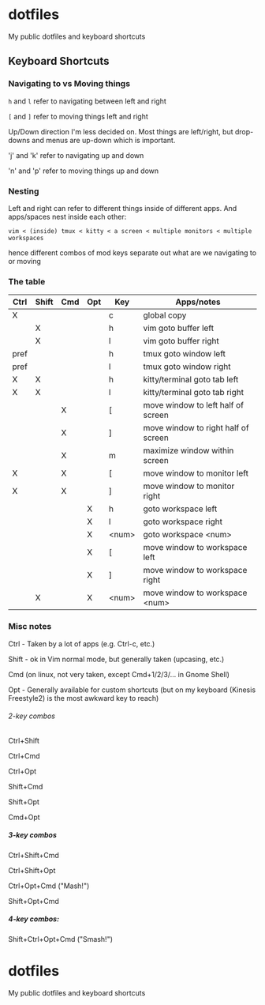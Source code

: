# dotfiles
My public dotfiles and keyboard shortcuts

## Keyboard Shortcuts


### Navigating to vs Moving things
`h` and `l` refer to navigating between left and right

`[` and `]` refer to moving things left and right

Up/Down direction I'm less decided on. Most things are left/right, but drop-downs and menus are up-down which is important.

'j' and 'k' refer to navigating up and down

'n' and 'p' refer to moving things up and down

### Nesting
Left and right can refer to different things inside of different apps.
And apps/spaces nest inside each other:
```
vim < (inside) tmux < kitty < a screen < multiple monitors < multiple workspaces
```

hence different combos of mod keys separate out what are we navigating to or moving 

### The table
| Ctrl | Shift | Cmd | Opt | Key     | Apps/notes                          |
| ---- | ----- | --- | --- | ------- | ----------------------------------- |
| X    |       |     |     | c       | global copy                         |
|      | X     |     |     | h       | vim goto buffer left                |
|      | X     |     |     | l       | vim goto buffer right               |
| pref |       |     |     | h       | tmux goto window left               |
| pref |       |     |     | l       | tmux goto window right              |
| X    | X     |     |     | h       | kitty/terminal goto tab left        |
| X    | X     |     |     | l       | kitty/terminal goto tab right       |
|      |       | X   |     | \[      | move window to left half of screen  |
|      |       | X   |     | \]      | move window to right half of screen |
|      |       | X   |     | m       | maximize window within screen       |
| X    |       | X   |     | \[      | move window to monitor left         |
| X    |       | X   |     | ]       | move window to monitor right        |
|      |       |     | X   | h       | goto workspace left                 |
|      |       |     | X   | l       | goto workspace right                |
|      |       |     | X   | \<num\> | goto workspace \<num\>              |
|      |       |     | X   | \[      | move window to workspace left       |
|      |       |     | X   | \]      | move window to workspace right      |
|      | X     |     | X   | \<num\> | move window to workspace \<num\>    |

### Misc notes
Ctrl - Taken by a lot of apps (e.g. Ctrl-c, etc.)

Shift - ok in Vim normal mode, but generally taken (upcasing, etc.)

Cmd (on linux, not very taken, except Cmd+1/2/3/... in Gnome Shell)

Opt - Generally available for custom shortcuts (but on my keyboard (Kinesis Freestyle2) is the most awkward key to reach)

###### 2-key combos
Ctrl+Shift 

Ctrl+Cmd 

Ctrl+Opt

Shift+Cmd

Shift+Opt

Cmd+Opt

##### 3-key combos
Ctrl+Shift+Cmd

Ctrl+Shift+Opt

Ctrl+Opt+Cmd ("Mash!")

Shift+Opt+Cmd

##### 4-key combos:
Shift+Ctrl+Opt+Cmd ("Smash!")

# dotfiles
My public dotfiles and keyboard shortcuts
